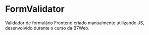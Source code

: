 # FormValidator
Validador de formulário Frontend criado manualmente utilizando JS, desenvolvido durante o curso da B7Web.
